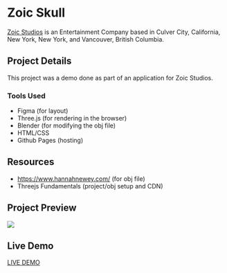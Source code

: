 # Zoic Skull 

[ Zoic Studios](https://www.zoicstudios.com/) is an Entertainment Company based in Culver City, California, New York, New York, and Vancouver, British Columbia. 

## Project Details
This project was a demo done as part of an application for Zoic Studios. 

### Tools Used
- Figma (for layout)
- Three.js (for rendering in the browser)
- Blender (for modifying the obj file)
- HTML/CSS
- Github Pages (hosting)

## Resources
- https://www.hannahnewey.com/ (for obj file)
- Threejs Fundamentals (project/obj setup and CDN)

## Project Preview 
![](skull.gif)

## Live Demo
[LIVE DEMO](https://kelenam.github.io/zoic/)